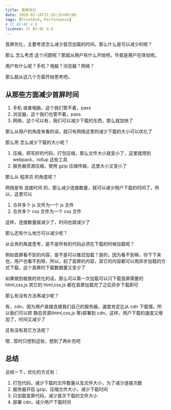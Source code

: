 ```yaml
---
title: 首屏优化
date: 2020-03-10T21:26:32+08:00
tags: [FrontEnd, Performance]
# CC BY-NC 4.0
license: CC BY-NC 4.0
---
```


首屏优化，主要考虑怎么减少首页加载的时间。那么什么是可以减少的呢？

那么 怎么考虑 这个问题呢？那就从用户有什么开始吧，毕竟是用户在体验呢。

用户有什么呢？手机？电脑？浏览器？网络？

那么就从这几个方面开始思考吧。

<!-- more -->

## 从那些方面减少首屏时间

1. 手机 或者电脑，这个我们管不着，pass
2. 浏览器，这个我们也管不着，pass
3. 网络，这个可以有，我们可以减少下载的东西，那么就加快了

那么从用户的角度来看的话，就只有网络这里的减少下载的大小可以优化了

那么用 怎么减少下载的大小呢？

1. 压缩，把写好的代码，打包压缩，那么文件大小就变小了，这里就用到 webpack，rollup 这些工具
2. 服务器资源压缩，使用 gzip 压缩传输，这里大小又变小了

那么从 程序员 的角度呢？

网络是有 连接时间 的，那么减少连接数量，就可以减少用户下载的时间了。所以，这里可以

1. 合并多个 js 文件为一个 js 文件
2. 合并多个 css 文件为一个 css 文件

这样，连接数量就减少了，时间也就减少了

那么还有什么地方可以减少呢？

从业务的角度思考，是不是所有的代码必须在下载的时候加载呢？

例如首屏看不到的内容，是不是可以推迟加载？是的，因为看不到嘛，你下下来也，用户也看不到呀，所以，初了首屏的内容，其它的内容都可以用异步加载的方式下载，这个首屏的下载数据量又变少了

如果做到极致的优化的话，那么可以第一次加载可以只下载首屏需要的 html,css,js 其它的 html,css,js 都在首屏加载完了之后异步下载即可

那么有没有方法再减少呢？

有，cdn，因为用户直接连接我们自己的服务器，速度肯定比从 cdn 下载慢。所以我们可以把 静态资源(html,css,js 等)部署到 cdn，这样，用户下载的速度又增加了，时间又减少了

还有没有其它方法呢？

嗯...暂时只想到这些，想到了再补充吧

## 总结

总结一下，优化的方式有：

1. 打包代码，减少下载的文件数量以及文件大小，为了减少连接次数
2. 服务器开启 gzip，压缩文件大小，减少下载时间
3. 只加载首屏代码，减少首次下载的文件大小
4. 部署 cdn，减少用户下载时间
